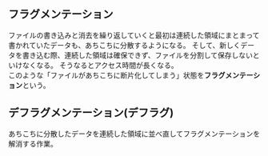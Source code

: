 ## フラグメンテーション

ファイルの書き込みと消去を繰り返していくと最初は連続した領域にまとまって書かれていたデータも、あちこちに分散するようになる。
そして、新しくデータを書き込む際、連続した領域は確保できず、ファイルを分割して保存しないといけなくなる。
そうなるとアクセス時間が長くなる。  
このような「ファイルがあちこちに断片化してしまう」状態を**フラグメンテーション**という。


## デフラグメンテーション(デフラグ)

あちこちに分散したデータを連続した領域に並べ直してフラグメンテーションを解消する作業。
